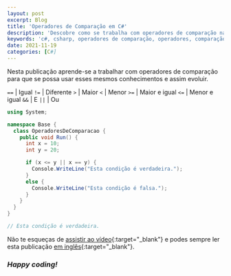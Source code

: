 ```yaml
---
layout: post
excerpt: Blog
title: 'Operadores de Comparação em C#'
description: 'Descobre como se trabalha com operadores de comparação na linguagem de programação C#. Obtém respostas às tuas dúvidas com a teoria e os exemplos apresentados.'
keywords: 'c#, csharp, operadores de comparação, operadores, comparação, publicação'
date: 2021-11-19
categories: [C#]
---
```


Nesta publicação aprende-se a trabalhar com operadores de comparação para que se possa usar esses mesmos conhecimentos e assim evoluir.

`==` | Igual
`!=` | Diferente
`>` | Maior
`<` | Menor
`>=` | Maior e igual
`<=` | Menor e igual
`&&` | E
`||` | Ou

```csharp
using System;

namespace Base {
  class OperadoresDeComparacao {
    public void Run() {
      int x = 10;
      int y = 20;

      if (x <= y || x == y) {
        Console.WriteLine("Esta condição é verdadeira.");
      }
      else {
        Console.WriteLine("Esta condição é falsa.");
      }
    }
  }
}

// Esta condição é verdadeira.
```

Não te esqueças de [assistir ao vídeo](https://youtu.be/Vg8cCo5bIic){:target="\_blank"} e podes sempre ler esta publicação [em inglês](https://nelsonsilvadev.com/blog/20211119/comparison-operators-in-csharp/){:target="\_blank"}.

### _Happy coding!_
